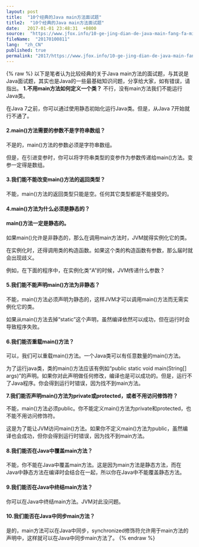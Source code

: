 ```yaml
---
layout: post
title:  "10个经典的Java main方法面试题"
title2:  "10个经典的Java main方法面试题"
date:   2017-01-01 23:48:31  +0800
source:  "https://www.jfox.info/10-ge-jing-dian-de-java-main-fang-fa-mian-shi-ti.html"
fileName:  "20170100811"
lang:  "zh_CN"
published: true
permalink: "2017/https://www.jfox.info/10-ge-jing-dian-de-java-main-fang-fa-mian-shi-ti.html"
---
```

{% raw %}
以下是笔者认为比较经典的关于Java main方法的面试题，与其说是Java面试题，其实也是Java的一些最基础知识问题，分享给大家，如有错误，请指出。
**1.不用main方法如何定义一个类？**
不行，没有main方法我们不能运行Java类。

在Java 7之前，你可以通过使用静态初始化运行Java类。但是，从Java 7开始就行不通了。

#### **2.main()方法需要的参数不是字符串数组？**

不是的，main()方法的参数必须是字符串数组。

但是，在引进变参时，你可以将字符串类型的变参作为参数传递给main()方法。变参一定得是数组。

#### **3.我们能不能改变main()方法的返回类型？**

不能，main()方法的返回类型只能是空。任何其它类型都是不能接受的。

#### **4.main()方法为什么必须是静态的？**

#### main()方法一定是静态的。

如果main()允许是非静态的，那么在调用main方法时，JVM就得实例化它的类。

在实例化时，还得调用类的构造函数。如果这个类的构造函数有参数，那么届时就会出现歧义。

例如，在下面的程序中，在实例化类“A”的时候，JVM传递什么参数？

#### **5.我们能不能声明main()方法为非静态？**

不能，main()方法必须声明为静态的，这样JVM才可以调用main()方法而无需实例化它的类。

如果从main()方法去掉“static”这个声明，虽然编译依然可以成功，但在运行时会导致程序失败。

#### **6.我们能否重载main()方法？**

可以，我们可以重载main()方法。一个Java类可以有任意数量的main()方法。

为了运行java类，类的main()方法应该有例如“public static void main(String[] args)”的声明。如果你对此声明做任何修改，编译也是可以成功的。但是，运行不了Java程序。你会得到运行时错误，因为找不到main方法。

**7.我们能否声明main()方法为private或protected，或者不用访问修饰符？**

不能，main()方法必须public。你不能定义main()方法为private和protected，也不能不用访问修饰符。

这是为了能让JVM访问main()方法。如果你不定义main()方法为public，虽然编译也会成功，但你会得到运行时错误，因为找不到main方法。

#### **8.我们能否在Java中覆盖main方法？**

不能，你不能在Java中覆盖main方法。这是因为main方法是静态方法，而在Java中静态方法在编译时会结合在一起，所以你在Java中不能覆盖静态方法。

#### **9.我们能否在Java中终结main方法？**

你可以在Java中终结main方法。JVM对此没问题。

#### 10.我们能否在Java中同步main方法？

是的，main方法可以在Java中同步，synchronized修饰符允许用于main方法的声明中，这样就可以在Java中同步main方法了。
{% endraw %}

